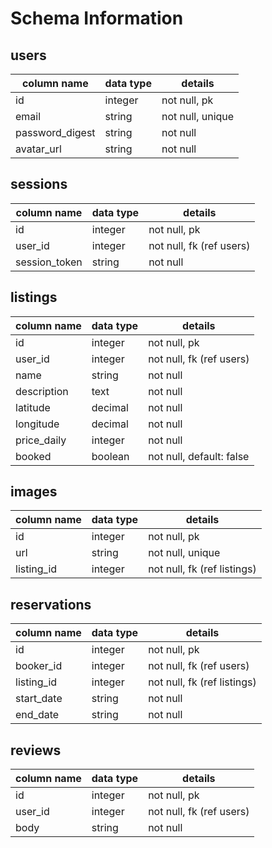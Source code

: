 # Schema Information

## users
column name     | data type | details
----------------|-----------|-----------------------
id              | integer   | not null, pk
email           | string    | not null, unique
password_digest | string    | not null
avatar_url      | string    | not null

## sessions
column name     | data type | details
----------------|-----------|-----------------------
id              | integer   | not null, pk
user_id         | integer   | not null, fk (ref users)
session_token   | string    | not null

## listings
column name     | data type | details
----------------|-----------|-----------------------
id              | integer   | not null, pk
user_id         | integer   | not null, fk (ref users)
name            | string    | not null
description     | text      | not null
latitude        | decimal   | not null
longitude       | decimal   | not null
price_daily     | integer   | not null
booked          | boolean   | not null, default: false

## images
column name     | data type | details
----------------|-----------|-----------------------
id              | integer   | not null, pk
url             | string    | not null, unique
listing_id      | integer   | not null, fk (ref listings)

## reservations
column name     | data type | details
----------------|-----------|-----------------------
id              | integer   | not null, pk
booker_id       | integer   | not null, fk (ref users)
listing_id      | integer   | not null, fk (ref listings)
start_date      | string    | not null
end_date        | string    | not null

## reviews
column name     | data type | details
----------------|-----------|-----------------------
id              | integer   | not null, pk
user_id         | integer   | not null, fk (ref users)
body            | string    | not null
